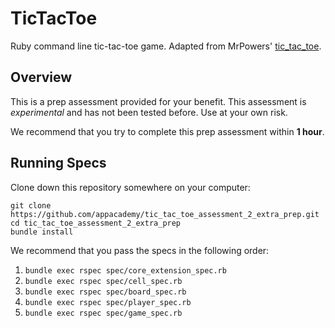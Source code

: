 # TicTacToe

Ruby command line tic-tac-toe game.  Adapted from MrPowers' [tic_tac_toe][tic_tac_toe].

[tic_tac_toe]: https://github.com/MrPowers/tic_tac_toe/

## Overview

This is a prep assessment provided for your benefit.  This assessment is *experimental* and has not been tested before.  Use at your own risk.

We recommend that you try to complete this prep assessment within **1 hour**.

## Running Specs

Clone down this repository somewhere on your computer:

```
git clone https://github.com/appacademy/tic_tac_toe_assessment_2_extra_prep.git
cd tic_tac_toe_assessment_2_extra_prep
bundle install
```

We recommend that you pass the specs in the following order:

1. `bundle exec rspec spec/core_extension_spec.rb`
2. `bundle exec rspec spec/cell_spec.rb`
3. `bundle exec rspec spec/board_spec.rb`
4. `bundle exec rspec spec/player_spec.rb`
5. `bundle exec rspec spec/game_spec.rb`


